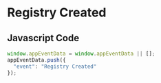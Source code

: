 # Registry Created

### 

## Javascript Code
```js
window.appEventData = window.appEventData || [];
appEventData.push({
  "event": "Registry Created"
});
```









